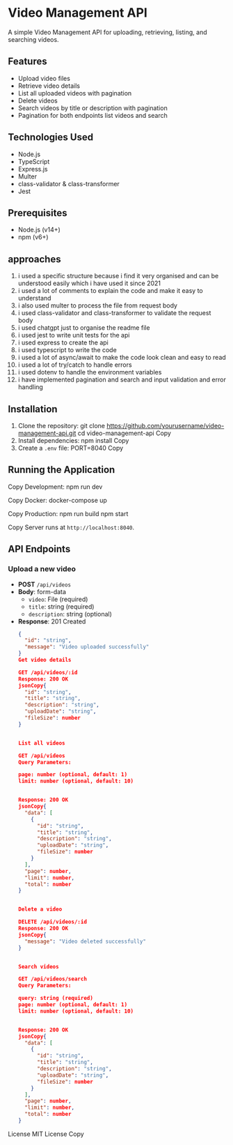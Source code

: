 # Video Management API

A simple Video Management API for uploading, retrieving, listing, and searching videos.

## Features

- Upload video files
- Retrieve video details
- List all uploaded videos with pagination
- Delete videos
- Search videos by title or description with pagination
- Pagination for both endpoints list videos and search

## Technologies Used

- Node.js
- TypeScript
- Express.js
- Multer
- class-validator & class-transformer
- Jest

## Prerequisites

- Node.js (v14+)
- npm (v6+)

## approaches

1. i used a specific structure because i find it very organised and can be understood easily which i have used it since 2021
2. i used a lot of comments to explain the code and make it easy to understand
3. i also used multer to process the file from request body
4. i used class-validator and class-transformer to validate the request body
5. i used chatgpt just to organise the readme file 
6. i used jest to write unit tests for the api
7. i used express to create the api
8. i used typescript to write the code
9. i used a lot of async/await to make the code look clean and easy to read
10. i used a lot of try/catch to handle errors
11. i used dotenv to handle the environment variables
12. i have implemented pagination and search and input validation and error handling

## Installation

1. Clone the repository:
git clone https://github.com/yourusername/video-management-api.git
cd video-management-api
Copy
2. Install dependencies:
npm install
Copy
3. Create a `.env` file:
PORT=8040
Copy
## Running the Application
Copy
Development:
npm run dev

Copy
Docker:
docker-compose up

Copy
Production:
npm run build
npm start

Copy
Server runs at `http://localhost:8040`.

## API Endpoints

### Upload a new video
- **POST** `/api/videos`
- **Body**: form-data
  - `video`: File (required)
  - `title`: string (required)
  - `description`: string (optional)
- **Response**: 201 Created
  ```json
  {
    "id": "string",
    "message": "Video uploaded successfully"
  }
  Get video details
  
  GET /api/videos/:id
  Response: 200 OK
  jsonCopy{
    "id": "string",
    "title": "string",
    "description": "string",
    "uploadDate": "string",
    "fileSize": number
  }
  
  
  List all videos
  
  GET /api/videos
  Query Parameters:
  
  page: number (optional, default: 1)
  limit: number (optional, default: 10)
  
  
  Response: 200 OK
  jsonCopy{
    "data": [
      {
        "id": "string",
        "title": "string",
        "description": "string",
        "uploadDate": "string",
        "fileSize": number
      }
    ],
    "page": number,
    "limit": number,
    "total": number
  }
  
  
  Delete a video
  
  DELETE /api/videos/:id
  Response: 200 OK
  jsonCopy{
    "message": "Video deleted successfully"
  }
  
  
  Search videos
  
  GET /api/videos/search
  Query Parameters:
  
  query: string (required)
  page: number (optional, default: 1)
  limit: number (optional, default: 10)
  
  
  Response: 200 OK
  jsonCopy{
    "data": [
      {
        "id": "string",
        "title": "string",
        "description": "string",
        "uploadDate": "string",
        "fileSize": number
      }
    ],
    "page": number,
    "limit": number,
    "total": number
  }
  ```


License
MIT License
Copy
